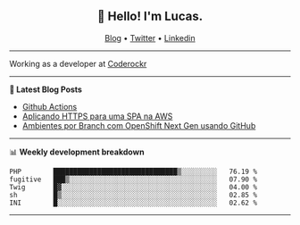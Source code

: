 <h2 align="center">👋 Hello! I'm Lucas.</h2>
<p align="center">
  <a href="https://www.lucassabreu.net.br/">Blog</a> •
  <a href="https://twitter.com/lucassabreu">Twitter</a> •
  <a href="https://www.linkedin.com/in/lucassantosabreu/">Linkedin</a>
</p>

---

Working as a developer at [Coderockr](https://github.com/Coderockr)

---

**📝 Latest Blog Posts**

<!-- BLOG-POST-LIST:START -->
- [Github Actions](https://www.lucassabreu.net.br/post/github-actions/)
- [Aplicando HTTPS para uma SPA na AWS](https://www.lucassabreu.net.br/post/aplicando-https-para-uma-spa-na-aws/)
- [Ambientes por Branch com OpenShift Next Gen usando GitHub](https://www.lucassabreu.net.br/post/ambientes-por-branch-com-openshift-next-gen-usando-github/)
<!-- BLOG-POST-LIST:END -->

---

📊 **Weekly development breakdown**
<!--START_SECTION:waka-->
```text
PHP        ███████████████████████████████▒░░░░░░░░░   76.19 % 
fugitive   ███▒░░░░░░░░░░░░░░░░░░░░░░░░░░░░░░░░░░░░░   07.90 % 
Twig       █▓░░░░░░░░░░░░░░░░░░░░░░░░░░░░░░░░░░░░░░░   04.00 % 
sh         █▒░░░░░░░░░░░░░░░░░░░░░░░░░░░░░░░░░░░░░░░   02.85 % 
INI        █░░░░░░░░░░░░░░░░░░░░░░░░░░░░░░░░░░░░░░░░   02.62 % 
```
<!--END_SECTION:waka-->

---
